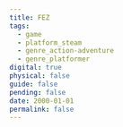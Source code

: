 ```yaml
---
title: FEZ
tags:
  - game
  - platform_steam
  - genre_action-adventure
  - genre_platformer
digital: true
physical: false
guide: false
pending: false
date: 2000-01-01
permalink: false
---
```

